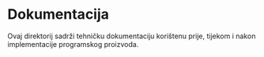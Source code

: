 # Dokumentacija

Ovaj direktorij sadrži tehničku dokumentaciju korištenu prije, tijekom i nakon implementacije programskog proizvoda.